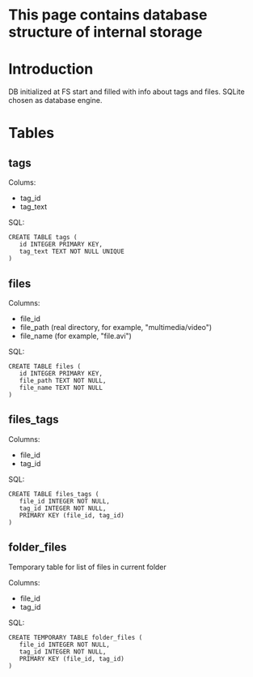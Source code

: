 # This page contains database structure of internal storage

# Introduction #

DB initialized at FS start and filled with info about tags and files.
SQLite chosen as database engine.

# Tables #

## tags ##
Colums:
  * tag\_id
  * tag\_text

SQL:
```
CREATE TABLE tags (
   id INTEGER PRIMARY KEY,
   tag_text TEXT NOT NULL UNIQUE
)  
```

## files ##
Columns:
  * file\_id
  * file\_path (real directory, for example, "multimedia/video")
  * file\_name (for example, "file.avi")

SQL:
```
CREATE TABLE files (
   id INTEGER PRIMARY KEY,
   file_path TEXT NOT NULL,
   file_name TEXT NOT NULL
)
```

## files\_tags ##
Columns:
  * file\_id
  * tag\_id

SQL:
```
CREATE TABLE files_tags (
   file_id INTEGER NOT NULL,
   tag_id INTEGER NOT NULL,
   PRIMARY KEY (file_id, tag_id)
)
```

## folder\_files ##
Temporary table for list of files in current folder

Columns:
  * file\_id
  * tag\_id

SQL:
```
CREATE TEMPORARY TABLE folder_files (
   file_id INTEGER NOT NULL,
   tag_id INTEGER NOT NULL,
   PRIMARY KEY (file_id, tag_id)
)
```